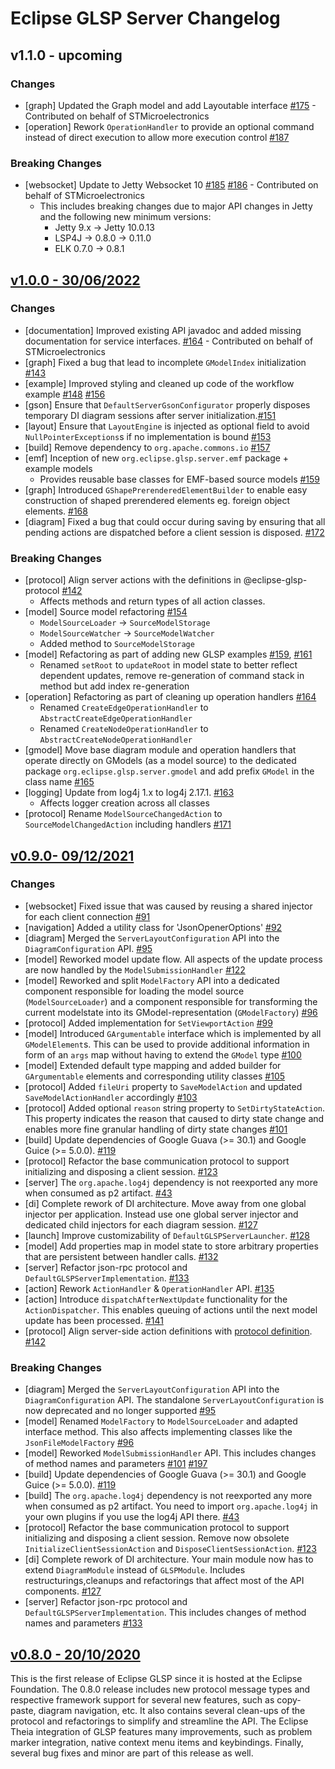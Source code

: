 # Eclipse GLSP Server Changelog

## v1.1.0 - upcoming

### Changes

- [graph] Updated the Graph model and add Layoutable interface [#175](https://github.com/eclipse-glsp/glsp-server/pull/175) - Contributed on behalf of STMicroelectronics
- [operation] Rework `OperationHandler` to provide an optional command instead of direct execution to allow more execution control [#187](https://github.com/eclipse-glsp/glsp-server/pull/187)

### Breaking Changes
- [websocket] Update to Jetty Websocket 10 [#185](https://github.com/eclipse-glsp/glsp-server/pull/185) [#186](https://github.com/eclipse-glsp/glsp-server/pull/186) - Contributed on behalf of STMicroelectronics
    - This includes breaking changes due to major API changes in Jetty and the following new minimum versions:
       - Jetty 9.x -> Jetty 10.0.13
       - LSP4J -> 0.8.0 -> 0.11.0
       - ELK 0.7.0 -> 0.8.1

## [v1.0.0 - 30/06/2022](https://github.com/eclipse-glsp/glsp-server/releases/tag/v1.0.0)

### Changes

- [documentation] Improved existing API javadoc and added missing documentation for service interfaces. [#164](https://github.com/eclipse-glsp/glsp-server/pull/146) - Contributed on behalf of STMicroelectronics
- [graph] Fixed a bug that lead to incomplete `GModelIndex` initialization [#143](https://github.com/eclipse-glsp/glsp-server/pull/143)
- [example] Improved styling and cleaned up code of the workflow example [#148](https://github.com/eclipse-glsp/glsp-server/pull/148) [#156](https://github.com/eclipse-glsp/glsp-server/pull/156)
- [gson] Ensure that `DefaultServerGsonConfigurator` properly disposes temporary DI diagram sessions after server initialization.[#151](https://github.com/eclipse-glsp/glsp-server/pull/151)
- [layout] Ensure that `LayoutEngine` is injected as optional field to avoid `NullPointerExceptions`s if no implementation is bound [#153](https://github.com/eclipse-glsp/glsp-server/pull/153/)
- [build] Remove dependency to `org.apache.commons.io` [#157](https://github.com/eclipse-glsp/glsp-server/pull/157)
- [emf] Inception of new `org.eclipse.glsp.server.emf` package + example models
  - Provides reusable base classes for EMF-based source models [#159](https://github.com/eclipse-glsp/glsp-server/pull/159)
- [graph] Introduced `GShapePrerenderedElementBuilder` to enable easy construction of shaped prerendered elements eg. foreign object elements. [#168](https://github.com/eclipse-glsp/glsp-server/pull/168)
- [diagram] Fixed a bug that could occur during saving by ensuring that all pending actions are dispatched before a client session is disposed. [#172](https://github.com/eclipse-glsp/glsp-server/pull/172)

### Breaking Changes

- [protocol] Align server actions with the definitions in @eclipse-glsp-protocol [#142](https://github.com/eclipse-glsp/glsp-server/pull/142)
  - Affects methods and return types of all action classes.
- [model] Source model refactoring [#154](https://github.com/eclipse-glsp/glsp-server/pull/154)
  - `ModelSourceLoader` → `SourceModelStorage`
  - `ModelSourceWatcher` → `SourceModelWatcher`
  - Added method to `SourceModelStorage`
- [model] Refactoring as part of adding new GLSP examples [#159](https://github.com/eclipse-glsp/glsp-server/pull/159), [#161](https://github.com/eclipse-glsp/glsp-server/pull/161)
  - Renamed `setRoot` to `updateRoot` in model state to better reflect dependent updates, remove re-generation of command stack in method but add index re-generation
- [operation] Refactoring as part of cleaning up operation handlers [#164](https://github.com/eclipse-glsp/glsp-server/pull/164)
  - Renamed `CreateEdgeOperationHandler` to `AbstractCreateEdgeOperationHandler`
  - Renamed `CreateNodeOperationHandler` to `AbstractCreateNodeOperationHandler`
- [gmodel] Move base diagram module and operation handlers that operate directly on GModels (as a model source) to the dedicated package `org.eclipse.glsp.server.gmodel` and add prefix `GModel` in the class name [#165](https://github.com/eclipse-glsp/glsp-server/pull/165)
- [logging] Update from log4j 1.x to log4j 2.17.1. [#163](https://github.com/eclipse-glsp/glsp-server/pull/163/)
  - Affects logger creation across all classes
- [protocol] Rename `ModelSourceChangedAction` to `SourceModelChangedAction` including handlers [#171](https://github.com/eclipse-glsp/glsp-server/pull/171)

## [v0.9.0- 09/12/2021](https://github.com/eclipse-glsp/glsp/releases/tag/0.9.0)

### Changes

- [websocket] Fixed issue that was caused by reusing a shared injector for each client connection [#91](https://github.com/eclipse-glsp/glsp-server/pull/91)
- [navigation] Added a utility class for 'JsonOpenerOptions' [#92](https://github.com/eclipse-glsp/glsp-server/pull/92)
- [diagram] Merged the `ServerLayoutConfiguration` API into the `DiagramConfiguration` API. [#95](https://github.com/eclipse-glsp/glsp-server/pull/95)
- [model] Reworked model update flow. All aspects of the update process are now handled by the `ModelSubmissionHandler` [#122](https://github.com/eclipse-glsp/glsp-server/pull/95)
- [model] Reworked and split `ModelFactory` API into a dedicated component responsible for loading the model source (`ModelSourceLoader`) and a component responsible for transforming the current modelstate into its GModel-representation (`GModelFactory`) [#96](https://github.com/eclipse-glsp/glsp-server/pull/96)
- [protocol] Added implementation for `SetViewportAction` [#99](https://github.com/eclipse-glsp/glsp-server/pull/99)
- [model] Introduced `GArgumentable` interface which is implemented by all `GModelElement`s. This can be used to provide additional information in form of an `args` map without having to extend the `GModel` type [#100](https://github.com/eclipse-glsp/glsp-server/pull/100)
- [model] Extended default type mapping and added builder for `GArgumentable` elements and corresponding utility classes [#105](https://github.com/eclipse-glsp/glsp-server/pull/105)
- [protocol] Added `fileUri` property to `SaveModelAction` and updated `SaveModelActionHandler` accordingly [#103](https://github.com/eclipse-glsp/glsp-server/pull/103/)
- [protocol] Added optional `reason` string property to `SetDirtyStateAction`. This property indicates the reason that caused to dirty state change and enables more fine granular handling of dirty state changes [#101](https://github.com/eclipse-glsp/glsp-server/pull/101)
- [build] Update dependencies of Google Guava (>= 30.1) and Google Guice (>= 5.0.0). [#119](https://github.com/eclipse-glsp/glsp-server/pull/119)
- [protocol] Refactor the base communication protocol to support initializing and disposing a client session. [#123](https://github.com/eclipse-glsp/glsp-server/pull/123)
- [server] The `org.apache.log4j` dependency is not reexported any more when consumed as p2 artifact. [#43](https://github.com/eclipse-glsp/glsp-eclipse-integration/pull/43)
- [di] Complete rework of DI architecture. Move away from one global injector per application. Instead use one global server injector and dedicated child injectors for each diagram session. [#127](https://github.com/eclipse-glsp/glsp-server/pull/127)
- [launch] Improve customizability of `DefaultGLSPServerLauncher`. [#128](https://github.com/eclipse-glsp/glsp-server/pull/128)
- [model] Add properties map in model state to store arbitrary properties that are persistent between handler calls. [#132](https://github.com/eclipse-glsp/glsp-server/pull/132)
- [server] Refactor json-rpc protocol and `DefaultGLSPServerImplementation`. [#133](https://github.com/eclipse-glsp/glsp-server/pull/133)
- [action] Rework `ActionHandler` & `OperationHandler` API. [#135](https://github.com/eclipse-glsp/glsp-server/pull/135)
- [action] Introduce `dispatchAfterNextUpdate` functionality for the `ActionDispatcher`. This enables queuing of actions until the next model update has been processed. [#141](https://github.com/eclipse-glsp/glsp-server/pull/141/)
- [protocol] Align server-side action definitions with [protocol definition](https://github.com/eclipse-glsp/glsp/blob/master/PROTOCOL.md). [#142](https://github.com/eclipse-glsp/glsp-server/pull/142)

### Breaking Changes

- [diagram] Merged the `ServerLayoutConfiguration` API into the `DiagramConfiguration` API. The standalone `ServerLayoutConfiguration` is now deprecated and no longer supported [#95](https://github.com/eclipse-glsp/glsp-server/pull/95)
- [model] Renamed `ModelFactory` to `ModelSourceLoader` and adapted interface method. This also affects implementing classes like the `JsonFileModelFactory` [#96](https://github.com/eclipse-glsp/glsp-server/pull/96)
- [model] Reworked `ModelSubmissionHandler` API. This includes changes of method names and parameters [#101](https://github.com/eclipse-glsp/glsp-server/pull/96) [#197](https://github.com/eclipse-glsp/glsp-server/pull/101)
- [build] Update dependencies of Google Guava (>= 30.1) and Google Guice (>= 5.0.0). [#119](https://github.com/eclipse-glsp/glsp-server/pull/119)
- [build] The `org.apache.log4j` dependency is not reexported any more when consumed as p2 artifact. You need to import `org.apache.log4j` in your own plugins if you use the log4j API there. [#43](https://github.com/eclipse-glsp/glsp-eclipse-integration/pull/43)
- [protocol] Refactor the base communication protocol to support initializing and disposing a client session. Remove now obsolete `InitializeClientSessionAction` and `DisposeClientSessionAction`. [#123](https://github.com/eclipse-glsp/glsp-server/pull/123)
- [di] Complete rework of DI architecture. Your main module now has to extend `DiagramModule` instead of `GLSPModule`. Includes restructurings,cleanups and refactorings that affect most of the API components. [#127](https://github.com/eclipse-glsp/glsp-server/pull/127)
- [server] Refactor json-rpc protocol and `DefaultGLSPServerImplementation`. This includes changes of method names and parameters [#133](https://github.com/eclipse-glsp/glsp-server/pull/133)

## [v0.8.0 - 20/10/2020](https://github.com/eclipse-glsp/glsp/releases/tag/0.8.0)

This is the first release of Eclipse GLSP since it is hosted at the Eclipse Foundation. The 0.8.0 release includes new protocol message types and respective framework support for several new features, such as copy-paste, diagram navigation, etc. It also contains several clean-ups of the protocol and refactorings to simplify and streamline the API. The Eclipse Theia integration of GLSP features many improvements, such as problem marker integration, native context menu items and keybindings. Finally, several bug fixes and minor are part of this release as well.
